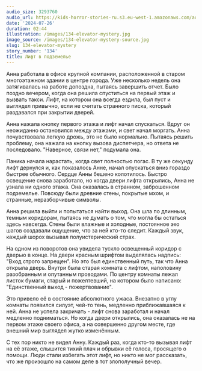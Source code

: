 ```yaml
---
audio_size: 3293760
audio_url: https://kids-horror-stories-ru.s3.eu-west-1.amazonaws.com/audio/134-elevator-mystery.mp3
date: '2024-07-26'
duration: 02:44
illustration: /images/134-elevator-mystery.jpg
image_source: /images/134-elevator-mystery-source.jpg
slug: 134-elevator-mystery
story_number: '134'
title: Лифт в подземелье
---
```


Анна работала в офисе крупной компании, расположенной в старом многоэтажном здании в центре города. Уже несколько недель она затягивалась на работе допоздна, пытаясь завершить отчет. Было поздно вечером, когда она решила спуститься на первый этаж и вызвать такси. Лифт, на котором она всегда ездила, был пуст и выглядел привычно, если не считать странного писка, который раздавался при закрытии дверей.

Анна нажала кнопку первого этажа и лифт начал спускаться. Вдруг он неожиданно остановился между этажами, и свет начал моргать. Анна почувствовала легкую дрожь, это не было нормально. Пытаясь решить проблему, она нажала на кнопку вызова диспетчера, но ответа не последовало. "Наверное, связи нет," подумала она.

Паника начала нарастать, когда свет полностью погас. В ту же секунду лифт дернулся и, как показалось Анне, начал опускаться вниз гораздо быстрее обычного. Сердце Анны бешено колотилось. Быстро освещение снова заработало, но когда двери лифта открылись, Анна не узнала ни одного этажа. Она оказалась в странном, заброшенном подземелье. Повсюду были древние стены, покрытые мхом, и странные, неразборчивые символы.

Анна решила выйти и попытаться найти выход. Она шла по длинным, темным коридорам, пытаясь не думать о том, что могла бы остаться здесь навсегда. Стены были влажные и холодные, постоянное эхо шагов создавали ощущение, что за ней кто-то следит. Каждый звук, каждый шорох вызывал полуистерический страх.

На одном из поворотов она увидела тускло освещенный коридор с дверью в конце. На двери красным шрифтом выделялась надпись: "Вход строго запрещен". Но это был единственный путь, так что Анна открыла дверь. Внутри была старая комната с лифтом, наполовину разобранным и опутанным проводами. По центру комнаты лежал листок бумаги, старый и пожелтевший, на котором было написано: "Единственный выход - пожертвование".

Это привело её в состояние абсолютного ужаса. Внезапно в углу комнаты появился силуэт, чей-то тень, медленно приближавшаяся к ней. Анна не успела закричать - лифт снова заработал и начал медленно подниматься. Но когда двери открылись, она оказалась не на первом этаже своего офиса, а на совершенно другом месте, где внешний мир выглядел жутко изменённым.

С тех пор никто не видел Анну. Каждый раз, когда кто-то вызывая лифт на её этаже, слышится тихий плач и обрывки её голоса, просящего о помощи. Люди стали избегать этот лифт, но никто не мог рассказать, что же произошло на самом деле в тот злополучный вечер.